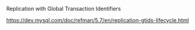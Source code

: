 Replication with Global Transaction Identifiers


https://dev.mysql.com/doc/refman/5.7/en/replication-gtids-lifecycle.html

